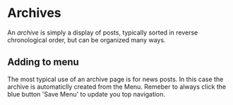 # Archives

An _archive_ is simply a display of posts, typically sorted in reverse chronological order, but can be organized many ways.

 <ImageStage title="Live View" filename="archive-live.png" caption="News archive of posts" />

## Adding to menu
 The most typical use of an archive page is for news posts. In this case the archive is automaticlly created from the Menu. Remeber to always click the blue button 'Save Menu' to update you top navigation.

 <ImageStage title="Admin Single Page View" filename="archive-news-post-menu.png" caption="Select the post type and the click 'Add to Menu'"/>

